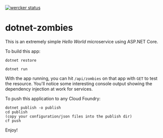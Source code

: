 [![wercker status](https://app.wercker.com/status/1c8b7c7ff8f3dbcfdd5a2467bec0efbb/m/master "wercker status")](https://app.wercker.com/project/byKey/1c8b7c7ff8f3dbcfdd5a2467bec0efbb)

# dotnet-zombies

This is an extremely simple *Hello World* microservice using ASP.NET Core. 

To build this app:

`dotnet restore`

`dotnet run`

With the app running, you can hit `/api/zombies` on that app with `GET` to test the resource. You'll notice some interesting console output showing the dependency injection at work for services.

To push this application to any Cloud Foundry:
```
dotnet publish -o publish
cd publish
(copy your configuration/json files into the publish dir)
cf push
```

Enjoy!
